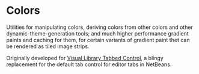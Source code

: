 Colors
======

Utilities for manipulating colors, deriving colors from other colors and other
dynamic-theme-generation tools; and much higher performance gradient paints
and caching for them, for certain variants of gradient paint thet can be rendered
as tiled image strips.

Originally developed for 
[Visual Library Tabbed Control](https://github.com/timboudreau/visual-library-tabcontrol),
a blingy replacement for the default tab control for editor tabs in NetBeans.
